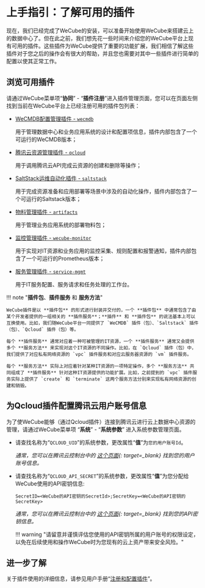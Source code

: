 # 上手指引：了解可用的插件

现在，我们已经完成了WeCube的安装，可以准备开始使用WeCube来搭建云上的数据中心了。但在此之前，我们想先花一些时间来介绍您的WeCube平台上现有可用的插件。这些插件为WeCube提供了重要的功能扩展，我们相信了解这些插件对于您之后的操作会有很大的帮助，并且您也需要对其中一些插件进行简单的配置以使其正常工作。

## 浏览可用插件

请通过WeCube菜单项“**协同**” - “**插件注册**”进入插件管理页面，您可以在页面左侧找到当前在WeCube平台上已经注册可用的插件包列表：

- [WeCMDB配置管理插件 - `wecmdb`](plugin-wecmdb.md)

    用于管理数据中心和业务应用系统的设计和配置项信息，插件内部包含了一个可运行的WeCMDB版本；

- [腾讯云资源管理插件 - `qcloud`](plugin-qcloud.md)

    用于调用腾讯云API完成云资源的创建和删除等操作；

- [SaltStack运维自动化插件 - `saltstack`](plugin-saltstack.md)

    用于完成资源准备和应用部署等场景中涉及的自动化操作，插件内部包含了一个可运行的Saltstack版本；

- [物料管理插件 - `artifacts`](plugin-artifacts.md)

    用于管理业务应用系统的部署物料包；

- [监控管理插件 - `wecube-monitor`](plugin-open-monitor.md)

    用于实现对IT资源和业务应用的监控采集、规则配置和报警通知，插件内部包含了一个可运行的Prometheus版本；

- [服务管理插件 - `service-mgmt`](plugin-service-management.md)

    用于IT服务配置、服务请求和任务处理的工作台。


!!! note "**插件包**、**插件服务** 和 **服务方法**"

    WeCube插件是以 **插件包** 的形式进行封装并交付的，一个 **插件包** 中通常包含了由某个开发者提供的一组相关的 **插件服务**；**插件** 和 **插件包** 的说法基本上可以互换使用。比如，我们随WeCube平台一同提供了 `WeCMDB` 插件（包）、`Saltstack` 插件（包）、`Qcloud` 插件（包）等。

    每个 **插件服务** 通常对应着一种可被管理的IT资源，一个 **插件服务** 通常又会提供多个 **服务方法** 来实现对这个IT资源的不同操作。比如，在 `Qcloud` 插件（包）中，我们提供了对应私有网络资源的 `vpc` 插件服务和对应云服务器资源的 `vm` 插件服务。

    每个 **服务方法** 实际上对应着针对某种IT资源的一项特定操作，多个 **服务方法** 共同组成了 **插件服务** 针对这种IT资源提供的功能扩展。比如，之前提到的 `vpc` 插件服务实际上提供了 `create` 和 `terminate` 这两个服务方法分别来实现私有网络资源的创建和销毁。


## 为Qcloud插件配置腾讯云用户账号信息

为了使WeCube能够（通过Qcloud插件）连接到腾讯云进行云上数据中心资源的管理，请通过WeCube菜单项 “**系统**” - “**系统参数**” 进入系统参数管理页面。

- 请查找名称为“`QCLOUD_UID`”的系统参数，更改属性“**值**”为`您的用户账号Id`。
    
    *通常，您可以在腾讯云控制台中的 [这个页面](https://console.cloud.tencent.com/developer){: target=_blank} 找到您的用户账号信息。*

- 请查找名称为“`QCLOUD_API_SECRET`”的系统参数，更改属性“**值**”为您分配给WeCube使用的API密钥信息:

    ```
    SecretID=<WeCube的API密钥的SecretId>;SecretKey=<WeCube的API密钥的SecretKey>
    ```

    *通常，您可以在腾讯云控制台中的 [这个页面](https://console.cloud.tencent.com/cam/capi){: target=_blank} 找到您的API密钥信息。*

    !!! warning "请留意并谨慎评估您使用的API密钥所属的用户账号的权限设定，以免在后续使用和操作WeCube时为您现有的云上资产带来安全风险。"

## 进一步了解

关于插件使用的详细信息，请参见用户手册“[注册和配置插件](manual-plugin.md)”。